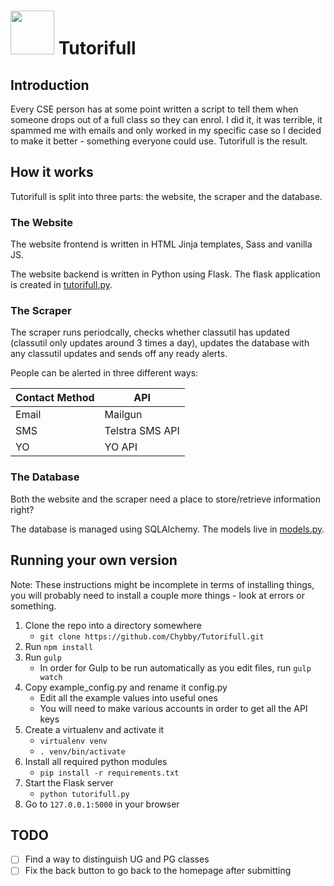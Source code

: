 # <img src="http://chybby.com/static/images/tutorifull_icon.svg" width="70" height="70"> Tutorifull

## Introduction

Every CSE person has at some point written a script to tell them when someone drops out of a full class so they can enrol. I did it, it was terrible, it spammed me with emails and only worked in my specific case so I decided to make it better - something everyone could use. Tutorifull is the result.

## How it works

Tutorifull is split into three parts: the website, the scraper and the database.

### The Website

The website frontend is written in HTML Jinja templates, Sass and vanilla JS.

The website backend is written in Python using Flask. The flask application is created in [tutorifull.py](https://github.com/Chybby/Tutorifull/blob/master/tutorifull.py).

### The Scraper

The scraper runs periodcally, checks whether classutil has updated (classutil only updates around 3 times a day), updates the database with any classutil updates and sends off any ready alerts.

People can be alerted in three different ways:

| Contact Method | API             |
| -------------  | --------------- |
| Email          | Mailgun         |
| SMS            | Telstra SMS API |
| YO             | YO API          |

### The Database

Both the website and the scraper need a place to store/retrieve information right?

The database is managed using SQLAlchemy. The models live in [models.py](https://github.com/Chybby/Tutorifull/blob/master/models.py).

## Running your own version

Note: These instructions might be incomplete in terms of installing things, you will probably need to install a couple more things - look at errors or something.

 1. Clone the repo into a directory somewhere
    - `git clone https://github.com/Chybby/Tutorifull.git`
 2. Run `npm install`
 2. Run `gulp`
    - In order for Gulp to be run automatically as you edit files, run `gulp watch`
 3. Copy example_config.py and rename it config.py
    - Edit all the example values into useful ones
    - You will need to make various accounts in order to get all the API keys
 5. Create a virtualenv and activate it
    - `virtualenv venv`
    - `. venv/bin/activate`
 6. Install all required python modules
    - `pip install -r requirements.txt`
 7. Start the Flask server
    - `python tutorifull.py`
 8. Go to `127.0.0.1:5000` in your browser


## TODO

 - [ ] Find a way to distinguish UG and PG classes
 - [ ] Fix the back button to go back to the homepage after submitting
